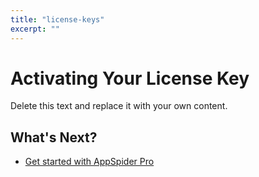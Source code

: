 ```yaml
---
title: "license-keys"
excerpt: ""
---
```

# Activating Your License Key

Delete this text and replace it with your own content.

## What's Next? 
 

- [Get started with AppSpider Pro](../getting-started/getting-started-pro.htm)